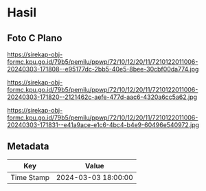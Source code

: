# Hasil

## Foto C Plano

https://sirekap-obj-formc.kpu.go.id/79b5/pemilu/ppwp/72/10/12/20/11/7210122011006-20240303-171808--e95177dc-2bb5-40e5-8bee-30cbf00da774.jpg

https://sirekap-obj-formc.kpu.go.id/79b5/pemilu/ppwp/72/10/12/20/11/7210122011006-20240303-171820--2121462c-aefe-477d-aac6-4320a6cc5a62.jpg

https://sirekap-obj-formc.kpu.go.id/79b5/pemilu/ppwp/72/10/12/20/11/7210122011006-20240303-171831--e41a9ace-e1c6-4bc4-b4e9-60496e540972.jpg


## Metadata

| Key        | Value               |
| ---------- | ------------------- |
| Time Stamp | 2024-03-03 18:00:00 |



